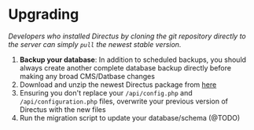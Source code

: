 # Upgrading
_Developers who installed Directus by cloning the git repository directly to the server can simply `pull` the newest stable version._

1. **Backup your database**: In addition to scheduled backups, you should always create another complete database backup directly before making any broad CMS/Datbase changes
2. Download and unzip the newest Directus package from [here](https://github.com/RNGR/directus6/tree/build)
3. Ensuring you don't replace your `/api/config.php` and `/api/configuration.php` files, overwrite your previous version of Directus with the new files
4. Run the migration script to update your database/schema (@TODO)
